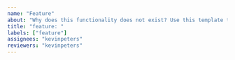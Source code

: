 ```yaml
---
name: "Feature"
about: "Why does this functionality does not exist? Use this template to describe the feature you added inside the Pull Request."
title: "feature: "
labels: ["feature"]
assignees: "kevinpeters"
reviewers: "kevinpeters"
---
```

